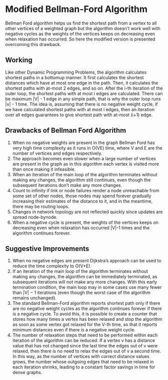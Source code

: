 # Modified Bellman-Ford Algorithm
Bellman Ford algorithm helps us find the shortest path from a vertex to all other vertices of a weighted graph but the algorithm doesn't work well with negative cycles as the weights of the vertices keeps on decreasing even when relaxation has occurred. So here the modified version is presented overcoming this drawback.

## Working

Like other Dynamic Programming Problems, the algorithm calculates shortest paths in a bottomup manner. 
It first calculates the shortest distances which have at most one edge in the path.
Then, it calculates the shortest paths with at-most 2 edges, and so on. After the i-th iteration of
the outer loop, the shortest paths with at most i edges are calculated. There can be
maximum |V| - 1 edge in any simple path, that is why the outer loop runs |v| - 1 time. The idea
is, assuming that there is no negative weight cycle, if we have calculated shortest paths with at 
most i edges, then an iteration over all edges guarantees to give shortest path with at-most (i+1)
edge.


## Drawbacks of Bellman Ford Algorithm

1. When no negative weights are present in the graph Bellman Ford has very high time
complexity as it runs in O(VE) time, where V and E are the number of vertices and edges
respectively.
2. The approach becomes even slower when a large number of vertices are present in the graph
as in this algorithm each vertex is visited more than once making it infeasible.
3. When an iteration of the main loop of the algorithm terminates without making any changes,
the algorithm still continues, even though the subsequent iterations don’t make any more
changes.
4. Count to infinity if link or node failures render a node unreachable from some set of other
nodes, those nodes may spend forever gradually increasing their estimates of the distance to
it, and in the meantime, there may be routing loops.
5. Changes in network topology are not reflected quickly since updates are spread node-bynode.
6. When a negative cycle is present, the weights of the vertices keeps on decreasing even when
relaxation has occurred |V|-1 times and the algorithm continues forever.


## Suggestive Improvements

1. When no negative edges are present Dijkstra’s approach can be used to reduce the time
complexity to O(V+E).
2. If an iteration of the main loop of the algorithm terminates without making any changes, the
algorithm can be immediately terminated, as subsequent iterations will not make any more
changes. With this early termination condition, the main loop may in some cases use many
fewer than |V| − 1 iterations (even though the worst case of the algorithm remains
unchanged).
3. The standard Bellman-Ford algorithm reports shortest path only if there are no negative
weight cycles as the algorithm continues forever if there is a negative cycle. To avoid this, it
is possible to create a counter that stores how many times a vertex has been relaxed and stop
the algorithm as soon as some vertex got relaxed for the V-th time, so that it reports minimum
distances even if there is a negative weight cycle.
4. The number of relaxation steps that need to be performed within each
iteration of the algorithm can be reduced. If a vertex v has a distance value that has not changed since the
last time the edges out of v were relaxed, then there is no need to relax the edges out of v a
second time. In this way, as the number of vertices with correct distance values grows, the 
number whose outgoing edges that need to be relaxed in each iteration shrinks, leading to a
constant factor savings in time for dense graphs.
